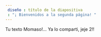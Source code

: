 ```yaml
---
 diseño : título de la diapositiva
 : "¡ Bienvenidos a la segunda página! "
---
```

Tu texto 
Momaso!... Ya lo comparti, jeje 2!!